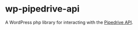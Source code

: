 # wp-pipedrive-api
A WordPress php library for interacting with the [Pipedrive API](https://developers.pipedrive.com/v1).
